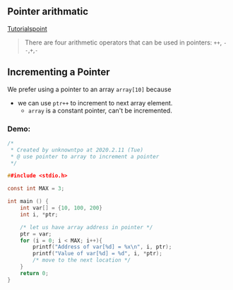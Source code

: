 ## Pointer arithmatic
[Tutorialspoint](https://www.tutorialspoint.com/cprogramming/c_pointer_arithmetic.htm)
>There are four arithmetic operators that can be used in pointers:
>```++```, ```--```,```+```,```-```

## Incrementing a Pointer

We prefer using a pointer to an array ```array[10]``` because
* we can use ```ptr++``` to increment to next array element.
    * ```array``` is a constant pointer, can't be incremented.

### Demo:
```c
/*
 * Created by unknowntpo at 2020.2.11 (Tue)
 * @ use pointer to array to increment a pointer
 */

##include <stdio.h>

const int MAX = 3;

int main () {
    int var[] = {10, 100, 200}
    int i, *ptr;

    /* let us have array address in pointer */
    ptr = var;
    for (i = 0; i < MAX; i++){
        printf("Address of var[%d] = %x\n", i, ptr);
        printf("Value of var[%d] = %d", i, *ptr);
        /* move to the next location */
    }
    return 0;
}

```
